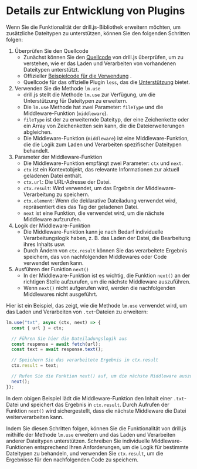 # Details zur Entwicklung von Plugins

Wenn Sie die Funktionalität der drill.js-Bibliothek erweitern möchten, um zusätzliche Dateitypen zu unterstützen, können Sie den folgenden Schritten folgen: 
1. Überprüfen Sie den Quellcode 
   - Zunächst können Sie den [Quellcode](https://github1s.com/kirakiray/drill.js/blob/main/src/use.mjs)  von drill.js überprüfen, um zu verstehen, wie er das Laden und Verarbeiten von vorhandenen Dateitypen unterstützt. 
   - Offizieller [Beispielcode für die Verwendung](https://github1s.com/kirakiray/drill.js/blob/main/examples/lm-use/index.html) . 
   - Quellcode für das offizielle Plugin `less`, das die [Unterstützung](https://github1s.com/kirakiray/drill.js/blob/main/libs/less/src/init.js)  bietet. 
2. Verwenden Sie die Methode `lm.use` 
   - drill.js stellt die Methode `lm.use` zur Verfügung, um die Unterstützung für Dateitypen zu erweitern. 
   - Die `lm.use` Methode hat zwei Parameter: `fileType` und die Middleware-Funktion (`middleware`). 
   - `fileType` ist der zu erweiternde Dateityp, der eine Zeichenkette oder ein Array von Zeichenketten sein kann, die die Dateierweiterungen abgleichen. 
   - Die Middleware-Funktion (`middleware`) ist eine Middleware-Funktion, die die Logik zum Laden und Verarbeiten spezifischer Dateitypen behandelt. 
3. Parameter der Middleware-Funktion 
   - Die Middleware-Funktion empfängt zwei Parameter: `ctx` und `next`. 
   - `ctx` ist ein Kontextobjekt, das relevante Informationen zur aktuell geladenen Datei enthält. 
   - `ctx.url`: Die URL-Adresse der Datei. 
   - `ctx.result`: Wird verwendet, um das Ergebnis der Middleware-Verarbeitung zu speichern. 
   - `ctx.element`: Wenn die deklarative Dateiladung verwendet wird, repräsentiert dies das Tag der geladenen Datei. 
   - `next` ist eine Funktion, die verwendet wird, um die nächste Middleware aufzurufen. 
4. Logik der Middleware-Funktion
   - Die Middleware-Funktion kann je nach Bedarf individuelle Verarbeitungslogik haben, z. B. das Laden der Datei, die Bearbeitung ihres Inhalts usw. 
   - Durch Ändern von `ctx.result` können Sie das verarbeitete Ergebnis speichern, das von nachfolgenden Middlewares oder Code verwendet werden kann. 
5. Ausführen der Funktion `next()` 
   - In der Middleware-Funktion ist es wichtig, die Funktion `next()` an der richtigen Stelle aufzurufen, um die nächste Middleware auszuführen. 
   - Wenn `next()` nicht aufgerufen wird, werden die nachfolgenden Middlewares nicht ausgeführt.

Hier ist ein Beispiel, das zeigt, wie die Methode `lm.use` verwendet wird, um das Laden und Verarbeiten von `.txt`-Dateien zu erweitern:

```javascript
lm.use("txt", async (ctx, next) => {
  const { url } = ctx;

  // Führen Sie hier die Dateiladungslogik aus
  const response = await fetch(url);
  const text = await response.text();

  // Speichern Sie das verarbeitete Ergebnis in ctx.result
  ctx.result = text;

  // Rufen Sie die Funktion next() auf, um die nächste Middleware auszuführen
  next();
});
```

In dem obigen Beispiel lädt die Middleware-Funktion den Inhalt einer `.txt`-Datei und speichert das Ergebnis in `ctx.result`. Durch Aufrufen der Funktion `next()` wird sichergestellt, dass die nächste Middleware die Datei weiterverarbeiten kann.

Indem Sie diesen Schritten folgen, können Sie die Funktionalität von drill.js mithilfe der Methode `lm.use` erweitern und das Laden und Verarbeiten anderer Dateitypen unterstützen. Schreiben Sie individuelle Middleware-Funktionen entsprechend Ihren Anforderungen, um die Logik für bestimmte Dateitypen zu behandeln, und verwenden Sie `ctx.result`, um die Ergebnisse für den nachfolgenden Code zu speichern.